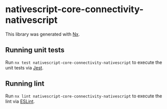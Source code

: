 # nativescript-core-connectivity-nativescript

This library was generated with [Nx](https://nx.dev).


## Running unit tests

Run `nx test nativescript-core-connectivity-nativescript` to execute the unit tests via [Jest](https://jestjs.io).


## Running lint

Run `nx lint nativescript-core-connectivity-nativescript` to execute the lint via [ESLint](https://eslint.org/).


